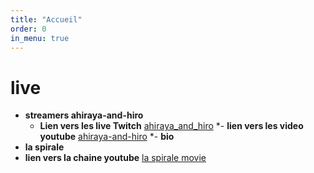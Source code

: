 ```yaml
---
title: "Accueil"
order: 0
in_menu: true
---
```

# live

- **streamers ahiraya-and-hiro**
   - **Lien vers les live Twitch** [ahiraya_and_hiro](https://www.twitch.tv/ahiraya_and_hiro) 
   *- **lien vers les video youtube** [ahiraya-and-hiro](https://www.youtube.com/channel/UCorW_8OXQIX0wb1s1ujVkWA) 
   *- **bio**
- **la spirale** 
 - **lien vers la chaine youtube** [la spirale movie](https://www.youtube.com/@LaSpirale-Movie) 